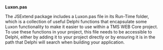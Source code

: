 **Luxon.pas**

The JSExtend package includes a Luxon.pas file in its Run-Time folder, which is a collection of useful Delphi functions that 
encapsulate some Luxon functionality to make it easier to use within a TMS WEB Core project.  To use these functions in your 
project, this file needs to be accessible to Delphi, either by adding it to your project directly or by ensuring it is in
the path that Delphi will search when building your application.  

